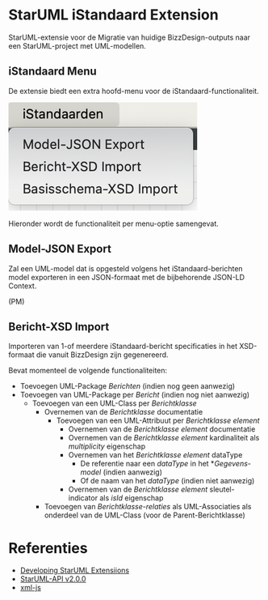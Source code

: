 # StarUML iStandaard Extension

StarUML-extensie voor de Migratie van huidige BizzDesign-outputs naar een StarUML-project met UML-modellen.

## iStandaard Menu

De extensie biedt een extra hoofd-menu voor de iStandaard-functionaliteit.

![iStandaard-menu](./assets/istd-menu.png)


Hieronder wordt de functionaliteit per menu-optie samengevat.

## Model-JSON Export

Zal een UML-model dat is opgesteld volgens het iStandaard-berichten model exporteren in een JSON-formaat met de bijbehorende JSON-LD Context.

(PM)

## Bericht-XSD Import

Importeren van 1-of meerdere iStandaard-bericht specificaties in het XSD-formaat die vanuit BizzDesign zijn gegenereerd.

Bevat momenteel de volgende functionaliteiten:
- Toevoegen UML-Package *Berichten* (indien nog geen aanwezig)
- Toevoegen van UML-Package per *Bericht* (indien nog niet aanwezig)
  - Toevoegen van een UML-Class per *Berichtklasse*
    - Overnemen van de *Berichtklasse* documentatie
      - Toevoegen van een UML-Attribuut per *Berichtklasse element*
        - Overnemen van de *Berichtklasse element* documentatie
        - Overnemen van de *Berichtklasse element* kardinaliteit als *multiplicity* eigenschap
        - Overnemen van het *Berichtklasse element* dataType
          - De referentie naar een *dataType* in het **Gegevens-model* (indien aanwezig)
          - Of de naam van het *dataType* (indien niet aanwezig)
        - Overnemen van de *Berichtklasse element* sleutel-indicator als *isId* eigenschap
    - Toevoegen van *Berichtklasse-relaties* als UML-Associaties als onderdeel van de UML-Class (voor de Parent-Berichtklasse)


# Referenties
- [Developing StarUML Extensiions](https://docs.staruml.io/developing-extensions)
- [StarUML-API v2.0.0](https://files.staruml.io/api-docs/2.0.0/api/index.html)
- [xml-js](https://github.com/nashwaan/xml-js)